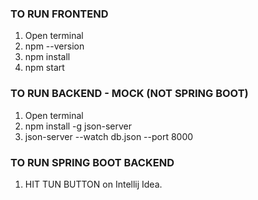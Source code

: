 ### TO RUN FRONTEND
1. Open terminal
2. npm --version
3. npm install
4. npm start


### TO RUN BACKEND - MOCK (NOT SPRING BOOT)
1. Open terminal
2. npm install -g json-server
3. json-server --watch db.json --port 8000


### TO RUN SPRING BOOT BACKEND
1. HIT TUN BUTTON on Intellij Idea.
